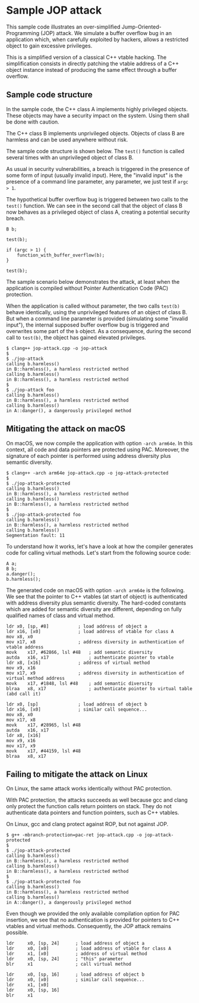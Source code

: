 # Sample JOP attack

This sample code illustrates an over-simplified Jump-Oriented-Programming (JOP)
attack. We simulate a buffer overflow bug in an application which, when carefully
exploited by hackers, allows a restricted object to gain excessive privileges.

This is a simplified version of a classical C++ vtable hacking. The simplification
consists in directly patching the vtable address of a C++ object instance instead
of producing the same effect through a buffer overflow.

## Sample code structure

In the sample code, the C++ class A implements highly privileged objects. These
objects may have a security impact on the system. Using them shall be done with caution.

The C++ class B implements unprivileged objects. Objects of class B are harmless and
can be used anywhere without risk.

The sample code structure is shown below. The `test()` function is called several
times with an unprivileged object of class B.

As usual in security vulnerabilities, a breach is triggered in the presence of some
form of input (usually invalid input). Here, the "invalid input" is the presence of
a command line parameter, any parameter, we just test if `argc > 1`.

The hypothetical buffer overflow bug is triggered between two calls to the `test()`
function. We can see in the second call that the object of class B now behaves
as a privileged object of class A, creating a potential security breach.

~~~
B b;

test(b);

if (argc > 1) {
    function_with_buffer_overflow(b);
}

test(b);
~~~

The sample scenario below demonstrates the attack, at least when the application
is compiled without Pointer Authentication Code (PAC) protection.

When the application is called without parameter, the two calls `test(b)` behave
identically, using the unprivileged features of an object of class B. But when a
command line parameter is provided (simulating some "invalid input"), the internal
supposed buffer overflow bug is triggered and overwrites some part of the `b` object.
As a consequence, during the second call to `test(b)`, the object has gained
elevated privileges.

~~~
$ clang++ jop-attack.cpp -o jop-attack
$
$ ./jop-attack
calling b.harmless()
in B::harmless(), a harmless restricted method
calling b.harmless()
in B::harmless(), a harmless restricted method
$
$ ./jop-attack foo
calling b.harmless()
in B::harmless(), a harmless restricted method
calling b.harmless()
in A::danger(), a dangerously privileged method
~~~

## Mitigating the attack on macOS

On macOS, we now compile the application with option `-arch arm64e`. In this context,
all code and data pointers are protected using PAC. Moreover, the signature of each
pointer is performed using address diversity plus semantic diversity. 

~~~
$ clang++ -arch arm64e jop-attack.cpp -o jop-attack-protected
$
$ ./jop-attack-protected
calling b.harmless()
in B::harmless(), a harmless restricted method
calling b.harmless()
in B::harmless(), a harmless restricted method
$
$ ./jop-attack-protected foo
calling b.harmless()
in B::harmless(), a harmless restricted method
calling b.harmless()
Segmentation fault: 11
~~~

To understand how it works, let's have a look at how the compiler generates code
for calling virtual methods. Let's start from the following source code:

~~~
A a;
B b;
a.danger();
b.harmless();    
~~~

The generated code on macOS with option `-arch arm64e` is the following.
We see that the pointer to C++ vtables (at start of object) is authenticated
with address diversity plus semantic diversity. The hard-coded constants
which are added for semantic diversity are different, depending on fully
qualified names of class and virtual method.

~~~
ldr	x0, [sp, #8]           ; load address of object a
ldr	x16, [x0]              ; load address of vtable for class A
mov	x8, x0
mov	x17, x8                ; address diversity in authentication of vtable address
movk	x17, #62866, lsl #48   ; add semantic diversity
autda	x16, x17               ; authenticate pointer to vtable
ldr	x8, [x16]              ; address of virtual method
mov	x9, x16
mov	x17, x9                ; address diversity in authentication of virtual method address
movk	x17, #1848, lsl #48    ; add semantic diversity
blraa	x8, x17                ; authenticate pointer to virtual table (abd call it)

ldr	x0, [sp]               ; load address of object b
ldr	x16, [x0]              ; similar call sequence...
mov	x8, x0
mov	x17, x8
movk	x17, #28965, lsl #48
autda	x16, x17
ldr	x8, [x16]
mov	x9, x16
mov	x17, x9
movk	x17, #44159, lsl #48
blraa	x8, x17
~~~

## Failing to mitigate the attack on Linux

On Linux, the same attack works identically without PAC protection.

With PAC protection, the attacks succeeds as well because gcc and clang
only protect the function calls return pointers on stack. They do not
authenticate data pointers and function pointers, such as C++ vtables.

On Linux, gcc and clang protect against ROP, but not against JOP.

~~~
$ g++ -mbranch-protection=pac-ret jop-attack.cpp -o jop-attack-protected
$
$ ./jop-attack-protected
calling b.harmless()
in B::harmless(), a harmless restricted method
calling b.harmless()
in B::harmless(), a harmless restricted method
$
$ ./jop-attack-protected foo
calling b.harmless()
in B::harmless(), a harmless restricted method
calling b.harmless()
in A::danger(), a dangerously privileged method
~~~

Even though we provided the only available compilation option for PAC insertion,
we see that no authentication is provided for pointers to C++ vtables and
virtual methods. Consequently, the JOP attack remains possible.

~~~
ldr     x0, [sp, 24]      ; load address of object a
ldr     x0, [x0]          ; load address of vtable for class A
ldr     x1, [x0]          ; address of virtual method
ldr     x0, [sp, 24]      ; "this" parameter
blr     x1                ; call virtual method

ldr     x0, [sp, 16]      ; load address of object b
ldr     x0, [x0]          ; similar call sequence...
ldr     x1, [x0]
ldr     x0, [sp, 16]
blr     x1
~~~
